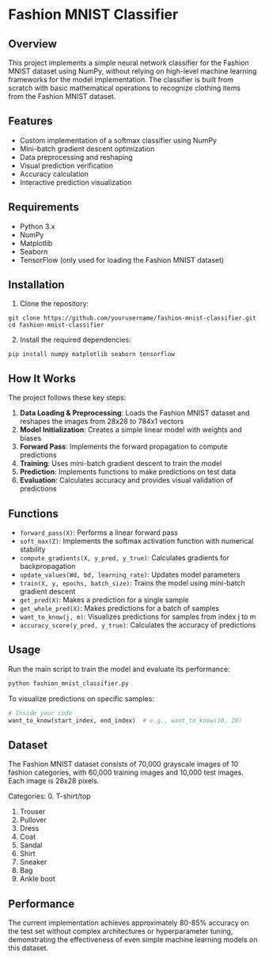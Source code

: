 # Fashion MNIST Classifier

## Overview

This project implements a simple neural network classifier for the Fashion MNIST dataset using NumPy, without relying on high-level machine learning frameworks for the model implementation. The classifier is built from scratch with basic mathematical operations to recognize clothing items from the Fashion MNIST dataset.

## Features

- Custom implementation of a softmax classifier using NumPy
- Mini-batch gradient descent optimization
- Data preprocessing and reshaping
- Visual prediction verification
- Accuracy calculation
- Interactive prediction visualization

## Requirements

- Python 3.x
- NumPy
- Matplotlib
- Seaborn
- TensorFlow (only used for loading the Fashion MNIST dataset)

## Installation

1. Clone the repository:
```
git clone https://github.com/yourusername/fashion-mnist-classifier.git
cd fashion-mnist-classifier
```

2. Install the required dependencies:
```
pip install numpy matplotlib seaborn tensorflow
```

## How It Works

The project follows these key steps:

1. **Data Loading & Preprocessing**: Loads the Fashion MNIST dataset and reshapes the images from 28x28 to 784x1 vectors
2. **Model Initialization**: Creates a simple linear model with weights and biases
3. **Forward Pass**: Implements the forward propagation to compute predictions
4. **Training**: Uses mini-batch gradient descent to train the model
5. **Prediction**: Implements functions to make predictions on test data
6. **Evaluation**: Calculates accuracy and provides visual validation of predictions

## Functions

- `forward_pass(X)`: Performs a linear forward pass
- `soft_max(Z)`: Implements the softmax activation function with numerical stability
- `compute_gradients(X, y_pred, y_true)`: Calculates gradients for backpropagation
- `update_values(Wd, bd, learning_rate)`: Updates model parameters
- `train(X, y, epochs, batch_size)`: Trains the model using mini-batch gradient descent
- `get_pred(X)`: Makes a prediction for a single sample
- `get_whole_pred(X)`: Makes predictions for a batch of samples
- `want_to_know(j, m)`: Visualizes predictions for samples from index j to m
- `accuracy_score(y_pred, y_true)`: Calculates the accuracy of predictions

## Usage

Run the main script to train the model and evaluate its performance:

```python
python fashion_mnist_classifier.py
```

To visualize predictions on specific samples:

```python
# Inside your code
want_to_know(start_index, end_index)  # e.g., want_to_know(10, 20)
```

## Dataset

The Fashion MNIST dataset consists of 70,000 grayscale images of 10 fashion categories, with 60,000 training images and 10,000 test images. Each image is 28x28 pixels.

Categories:
0. T-shirt/top
1. Trouser
2. Pullover
3. Dress
4. Coat
5. Sandal
6. Shirt
7. Sneaker
8. Bag
9. Ankle boot

## Performance

The current implementation achieves approximately 80-85% accuracy on the test set without complex architectures or hyperparameter tuning, demonstrating the effectiveness of even simple machine learning models on this dataset.

